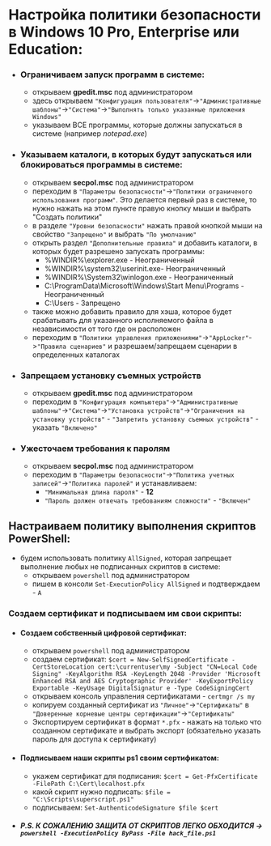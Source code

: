 # Настройка политики безопасности в Windows 10 Pro, Enterprise или Education:
* ### __Ограничиваем запуск программ в системе__:
  * открываем __gpedit.msc__ под администратором
  * здесь открываем `"Конфигурация пользователя"`->`"Административные шаблоны"`->`"Система"`->`"Выполнять только указанные приложения Windows"`
  * указываем ВСЕ программы, которые должны запускаться в системе (например _notepad.exe_)
* ### __Указываем каталоги, в которых будут запускаться или блокироваться программы в системе__:
  * открываем __secpol.msc__ под администратором
  * переходим в `"Параметры безопасности"`->`"Политики ограниченого использования программ"`. Это делается первый раз в системе, то нужно нажать на этом пункте правую кнопку мыши и выбрать "Создать политики"
  * в разделе `"Уровни безопасности"` нажать правой кнопкой мыши на свойство `"Запрещено"` и выбрать `"По умолчанию"`
  * открыть раздел `"Дополнительные правила"` и добавить каталоги, в которых будет разрешено запускать программы:
    * %WINDIR%\explorer.exe - Неограниченный
    * %WINDIR%\system32\userinit.exe- Неограниченный
    * %WINDIR%\System32\winlogon.exe - Неограниченный
    * C:\ProgramData\Microsoft\Windows\Start Menu\Programs - Неограниченный
    * C:\Users - Запрещено
  * также можно добавить правило для хэша, которое будет срабатывать для указанного исполняемого файла в независимости от того где он расположен
  * переходим в `"Политики управления приложениями"`->`"AppLocker"`->`"Правила сценариев"` и разрешаем/запрещаем сценарии в определенных каталогах
* ### __Запрещаем установку съемных устройств__
  * открываем __gpedit.msc__ под администратором
  * переходим в `"Конфигурация компьютера"`->`"Административные шаблоны"`->`"Система"`->`"Установка устройств"`->`"Ограничения на установку устройств"` - `"Запретить установку съемных устройств"` - указать `"Включено"`
* ### __Ужесточаем требования к паролям__
  * открываем __secpol.msc__ под администратором
  * переходим в `"Параметры безопасности"`->`"Политика учетных записей"`->`"Политика паролей"` и устанавливаем:
	  * `"Минимальная длина пароля"` - __12__
	  * `"Пароль должен отвечать требованиям сложности"` - `"Включен"`

## Настраиваем политику выполнения скриптов PowerShell:
* будем использовать политику `AllSigned`, которая запрещает выполнение любых не подписанных скриптов в системе:
  * открываем `powershell` под администратором
  * пишем в консоли `Set-ExecutionPolicy AllSigned` и подтверждаем - `A`
### Создаем сертификат и подписываем им свои скрипты:
* #### Создаем собственный цифровой сертификат:
  * открываем `powershell` под администратором
  * создаем сертификат: `$cert = New-SelfSignedCertificate -CertStoreLocation cert:\currentuser\my -Subject "CN=Local Code Signing" -KeyAlgorithm RSA -KeyLength 2048 -Provider 'Microsoft Enhanced RSA and AES Cryptographic Provider' -KeyExportPolicy Exportable -KeyUsage DigitalSignatur e -Type CodeSigningCert`
  * открываем консоль управления сертификатами - `certmgr /s my`
  * копируем созданный сертификат из `"Личное"`->`"Сертификаты"` в `"Доверенные корневые центры сертификации"`->`"Сертификаты"`
  * Экспортируем сертификат в формат `*.pfx` - нажать на только что созданном сертификате и выбрать экспорт (обязательно указать пароль для доступа к сертификату)
* #### Подписываем наши скрипты ps1 своим сертификатом:
  * укажем сертификат для подписания: `$cert = Get-PfxCertificate -FilePath C:\Cert\localhost.pfx`
  * какой скрипт нужно подписать: `$file = "C:\Scripts\superscript.ps1"`
  * подписываем: `Set-AuthenticodeSignature $file $cert`
* ##### P.S. К СОЖАЛЕНИЮ ЗАЩИТА ОТ СКРИПТОВ ЛЕГКО ОБХОДИТСЯ -> `powershell -ExecutionPolicy ByPass -File hack_file.ps1`
